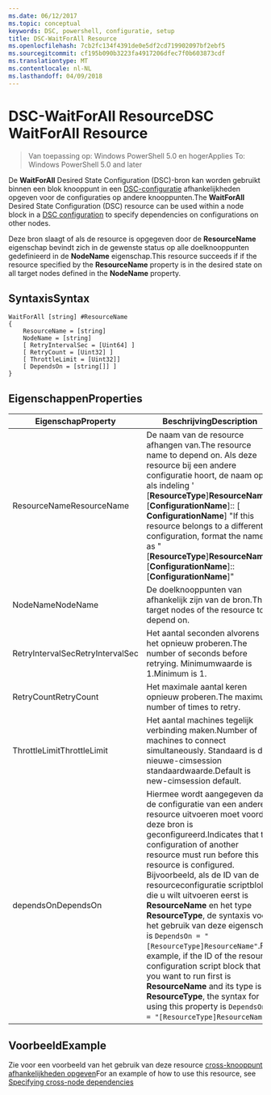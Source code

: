 ```yaml
---
ms.date: 06/12/2017
ms.topic: conceptual
keywords: DSC, powershell, configuratie, setup
title: DSC-WaitForAll Resource
ms.openlocfilehash: 7cb2fc134f4391de0e5df2cd719902097bf2ebf5
ms.sourcegitcommit: cf195b090b3223fa4917206dfec7f0b603873cdf
ms.translationtype: MT
ms.contentlocale: nl-NL
ms.lasthandoff: 04/09/2018
---
```

# <a name="dsc-waitforall-resource"></a><span data-ttu-id="73186-103">DSC-WaitForAll Resource</span><span class="sxs-lookup"><span data-stu-id="73186-103">DSC WaitForAll Resource</span></span>

> <span data-ttu-id="73186-104">Van toepassing op: Windows PowerShell 5.0 en hoger</span><span class="sxs-lookup"><span data-stu-id="73186-104">Applies To: Windows PowerShell 5.0 and later</span></span>

<span data-ttu-id="73186-105">De **WaitForAll** Desired State Configuration (DSC)-bron kan worden gebruikt binnen een blok knooppunt in een [DSC-configuratie](configurations.md) afhankelijkheden opgeven voor de configuraties op andere knooppunten.</span><span class="sxs-lookup"><span data-stu-id="73186-105">The **WaitForAll** Desired State Configuration (DSC) resource can be used within a node block in a [DSC configuration](configurations.md) to specify dependencies on configurations on other nodes.</span></span>

<span data-ttu-id="73186-106">Deze bron slaagt of als de resource is opgegeven door de **ResourceName** eigenschap bevindt zich in de gewenste status op alle doelknooppunten gedefinieerd in de **NodeName** eigenschap.</span><span class="sxs-lookup"><span data-stu-id="73186-106">This resource succeeds if if the resource specified by the **ResourceName** property is in the desired state on all target nodes defined in the **NodeName** property.</span></span>


## <a name="syntax"></a><span data-ttu-id="73186-107">Syntaxis</span><span class="sxs-lookup"><span data-stu-id="73186-107">Syntax</span></span>

```
WaitForAll [string] #ResourceName
{
    ResourceName = [string]
    NodeName = [string]
    [ RetryIntervalSec = [Uint64] ]
    [ RetryCount = [Uint32] ]
    [ ThrottleLimit = [Uint32]]
    [ DependsOn = [string[]] ]
}
```

## <a name="properties"></a><span data-ttu-id="73186-108">Eigenschappen</span><span class="sxs-lookup"><span data-stu-id="73186-108">Properties</span></span>

|  <span data-ttu-id="73186-109">Eigenschap</span><span class="sxs-lookup"><span data-stu-id="73186-109">Property</span></span>  |  <span data-ttu-id="73186-110">Beschrijving</span><span class="sxs-lookup"><span data-stu-id="73186-110">Description</span></span>   |
|---|---|
| <span data-ttu-id="73186-111">ResourceName</span><span class="sxs-lookup"><span data-stu-id="73186-111">ResourceName</span></span>| <span data-ttu-id="73186-112">De naam van de resource afhangen van.</span><span class="sxs-lookup"><span data-stu-id="73186-112">The resource name to depend on.</span></span> <span data-ttu-id="73186-113">Als deze resource bij een andere configuratie hoort, de naam op als indeling ' [__ResourceType__]__ResourceName__:: [__ConfigurationName__]:: [ __ConfigurationName__] "</span><span class="sxs-lookup"><span data-stu-id="73186-113">If this resource belongs to a different configuration, format the name as "[__ResourceType__]__ResourceName__::[__ConfigurationName__]::[__ConfigurationName__]"</span></span>|
| <span data-ttu-id="73186-114">NodeName</span><span class="sxs-lookup"><span data-stu-id="73186-114">NodeName</span></span>| <span data-ttu-id="73186-115">De doelknooppunten van afhankelijk zijn van de bron.</span><span class="sxs-lookup"><span data-stu-id="73186-115">The target nodes of the resource to depend on.</span></span>|
| <span data-ttu-id="73186-116">RetryIntervalSec</span><span class="sxs-lookup"><span data-stu-id="73186-116">RetryIntervalSec</span></span>| <span data-ttu-id="73186-117">Het aantal seconden alvorens het opnieuw proberen.</span><span class="sxs-lookup"><span data-stu-id="73186-117">The number of seconds before retrying.</span></span> <span data-ttu-id="73186-118">Minimumwaarde is 1.</span><span class="sxs-lookup"><span data-stu-id="73186-118">Minimum is 1.</span></span>|
| <span data-ttu-id="73186-119">RetryCount</span><span class="sxs-lookup"><span data-stu-id="73186-119">RetryCount</span></span>| <span data-ttu-id="73186-120">Het maximale aantal keren opnieuw proberen.</span><span class="sxs-lookup"><span data-stu-id="73186-120">The maximum number of times to retry.</span></span>|
| <span data-ttu-id="73186-121">ThrottleLimit</span><span class="sxs-lookup"><span data-stu-id="73186-121">ThrottleLimit</span></span>| <span data-ttu-id="73186-122">Het aantal machines tegelijk verbinding maken.</span><span class="sxs-lookup"><span data-stu-id="73186-122">Number of machines to connect simultaneously.</span></span> <span data-ttu-id="73186-123">Standaard is de nieuwe-cimsession standaardwaarde.</span><span class="sxs-lookup"><span data-stu-id="73186-123">Default is new-cimsession default.</span></span>|
| <span data-ttu-id="73186-124">dependsOn</span><span class="sxs-lookup"><span data-stu-id="73186-124">DependsOn</span></span> | <span data-ttu-id="73186-125">Hiermee wordt aangegeven dat de configuratie van een andere resource uitvoeren moet voordat deze bron is geconfigureerd.</span><span class="sxs-lookup"><span data-stu-id="73186-125">Indicates that the configuration of another resource must run before this resource is configured.</span></span> <span data-ttu-id="73186-126">Bijvoorbeeld, als de ID van de resourceconfiguratie scriptblok die u wilt uitvoeren eerst is __ResourceName__ en het type __ResourceType__, de syntaxis voor het gebruik van deze eigenschap is `DependsOn = "[ResourceType]ResourceName"`.</span><span class="sxs-lookup"><span data-stu-id="73186-126">For example, if the ID of the resource configuration script block that you want to run first is __ResourceName__ and its type is __ResourceType__, the syntax for using this property is `DependsOn = "[ResourceType]ResourceName"`.</span></span>|


## <a name="example"></a><span data-ttu-id="73186-127">Voorbeeld</span><span class="sxs-lookup"><span data-stu-id="73186-127">Example</span></span>

<span data-ttu-id="73186-128">Zie voor een voorbeeld van het gebruik van deze resource [cross-knooppunt afhankelijkheden opgeven](crossNodeDependencies.md)</span><span class="sxs-lookup"><span data-stu-id="73186-128">For an example of how to use this resource, see [Specifying cross-node dependencies](crossNodeDependencies.md)</span></span>